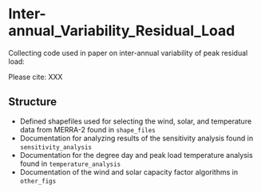 # Inter-annual_Variability_Residual_Load
Collecting code used in paper on inter-annual variability of peak residual load:

Please cite: XXX

## Structure

 * Defined shapefiles used for selecting the wind, solar, and temperature data from MERRA-2 found in `shape_files`
 * Documentation for analyzing results of the sensitivity analysis found in `sensitivity_analysis`
 * Documentation for the degree day and peak load temperature analysis found in `temperature_analysis`
 * Documentation of the wind and solar capacity factor algorithms in `other_figs`
